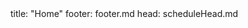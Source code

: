 <frontmatter>
title: "Home"
footer: footer.md
head: scheduleHead.md
</frontmatter>

<include src="schedule/index.md" />

